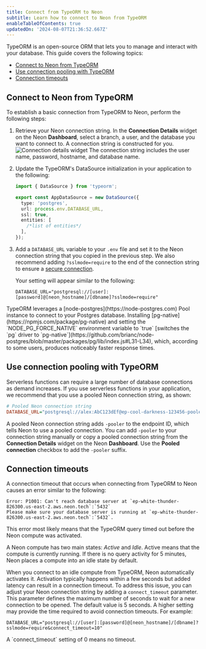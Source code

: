 ```yaml
---
title: Connect from TypeORM to Neon
subtitle: Learn how to connect to Neon from TypeORM
enableTableOfContents: true
updatedOn: '2024-08-07T21:36:52.667Z'
---
```


TypeORM is an open-source ORM that lets you to manage and interact with your database. This guide covers the following topics:

- [Connect to Neon from TypeORM](#connect-to-neon-from-typeorm)
- [Use connection pooling with TypeORM](#use-connection-pooling-with-typeorm)
- [Connection timeouts](#connection-timeouts)

## Connect to Neon from TypeORM

To establish a basic connection from TypeORM to Neon, perform the following steps:

1. Retrieve your Neon connection string. In the **Connection Details** widget on the Neon **Dashboard**, select a branch, a user, and the database you want to connect to. A connection string is constructed for you.
   ![Connection details widget](/docs/connect/connection_details.png)
   The connection string includes the user name, password, hostname, and database name.

2. Update the TypeORM's DataSource initialization in your application to the following:

   ```typescript {4,5,6}
   import { DataSource } from 'typeorm';

   export const AppDataSource = new DataSource({
     type: 'postgres',
     url: process.env.DATABASE_URL,
     ssl: true,
     entities: [
       /*list of entities*/
     ],
   });
   ```

3. Add a `DATABASE_URL` variable to your `.env` file and set it to the Neon connection string that you copied in the previous step. We also recommend adding `?sslmode=require` to the end of the connection string to ensure a [secure connection](/docs/connect/connect-securely).

   Your setting will appear similar to the following:

   ```text shouldWrap
   DATABASE_URL="postgresql://[user]:[password]@[neon_hostname]/[dbname]?sslmode=require"
   ```

<Admonition type="tip">
TypeORM leverages a [node-postgres](https://node-postgres.com) Pool instance to connect to your Postgres database. Installing [pg-native](https://npmjs.com/package/pg-native) and setting the `NODE_PG_FORCE_NATIVE` environment variable to `true` [switches the `pg` driver to `pg-native`](https://github.com/brianc/node-postgres/blob/master/packages/pg/lib/index.js#L31-L34), which, according to some users, produces noticeably faster response times.
</Admonition>

## Use connection pooling with TypeORM

Serverless functions can require a large number of database connections as demand increases. If you use serverless functions in your application, we recommend that you use a pooled Neon connection string, as shown:

```ini shouldWrap
# Pooled Neon connection string
DATABASE_URL="postgresql://alex:AbC123dEf@ep-cool-darkness-123456-pooler.us-east-2.aws.neon.tech/dbname?sslmode=require"
```

A pooled Neon connection string adds `-pooler` to the endpoint ID, which tells Neon to use a pooled connection. You can add `-pooler` to your connection string manually or copy a pooled connection string from the **Connection Details** widget on the Neon **Dashboard**. Use the **Pooled connection** checkbox to add the `-pooler` suffix.

## Connection timeouts

A connection timeout that occurs when connecting from TypeORM to Neon causes an error similar to the following:

```text shouldWrap
Error: P1001: Can't reach database server at `ep-white-thunder-826300.us-east-2.aws.neon.tech`:`5432`
Please make sure your database server is running at `ep-white-thunder-826300.us-east-2.aws.neon.tech`:`5432`.
```

This error most likely means that the TypeORM query timed out before the Neon compute was activated.

A Neon compute has two main states: _Active_ and _Idle_. Active means that the compute is currently running. If there is no query activity for 5 minutes, Neon places a compute into an idle state by default.

When you connect to an idle compute from TypeORM, Neon automatically activates it. Activation typically happens within a few seconds but added latency can result in a connection timeout. To address this issue, you can adjust your Neon connection string by adding a `connect_timeout` parameter. This parameter defines the maximum number of seconds to wait for a new connection to be opened. The default value is 5 seconds. A higher setting may provide the time required to avoid connection timeouts. For example:

```text shouldWrap
DATABASE_URL="postgresql://[user]:[password]@[neon_hostname]/[dbname]?sslmode=require&connect_timeout=10"
```

<Admonition type="note">
A `connect_timeout` setting of 0 means no timeout.
</Admonition>

<NeedHelp/>
